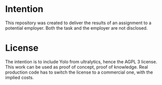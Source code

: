 # Intention

This repository was created to deliver the results of an assignment to a potential employer.
Both the task and the employer are not disclosed.

# License

The intention is to include Yolo from ultralytics, hence the AGPL 3 license. 
This work can be used as proof of concept, proof of knowledge. 
Real production code has to switch the license to a commercial one, with the implied costs. 
